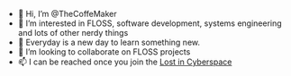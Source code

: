 - 👋 Hi, I’m @TheCoffeMaker
- 👀 I’m interested in FLOSS, software development, systems engineering and lots of other nerdy things
- 🌱 Everyday is a new day to learn something new.
- 💞️ I’m looking to collaborate on FLOSS projects
- 📫 I can be reached once you join the [Lost in Cyberspace](xmpp:lostincyberspace@conference.cyberdelia.com.ar?join)

<!---
TheCoffeMaker/TheCoffeMaker is a ✨ special ✨ repository because its `README.md` (this file) appears on your GitHub profile.
You can click the Preview link to take a look at your changes.
--->
